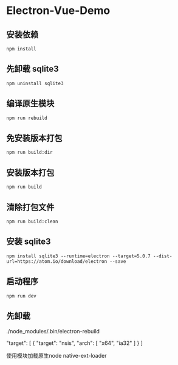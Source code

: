 # Electron-Vue-Demo

## 安装依赖

```
npm install
```

## 先卸载 sqlite3

```
npm uninstall sqlite3
```

## 编译原生模块

```
npm run rebuild
```

## 免安装版本打包

```
npm run build:dir
```

## 安装版本打包

```
npm run build

```

## 清除打包文件

```
npm run build:clean
```

## 安装 sqlite3

```
npm install sqlite3 --runtime=electron --target=5.0.7 --dist-url=https://atom.io/download/electron --save
```

## 启动程序

```
npm run dev
```



## 先卸载

./node_modules/.bin/electron-rebuild

 "target": [
    {
        "target": "nsis",
        "arch": [
            "x64",
            "ia32"
        ]
    }
]

使用模块加载原生node  native-ext-loader